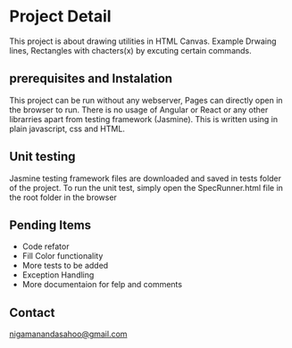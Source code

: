 
# Project Detail
This project is about drawing utilities in HTML Canvas. Example Drwaing lines, Rectangles with chacters(x) by excuting certain commands. 


## prerequisites and Instalation

This project can be run without any webserver, Pages can directly open in the browser to run. There is no usage of Angular or React or any other librarries apart from testing framework (Jasmine). This is written using in plain javascript, css and HTML.  


## Unit testing
Jasmine testing framework files are downloaded and saved in tests folder of the project. To run the unit test, simply open the SpecRunner.html  file in the root folder in the browser  

## Pending Items
- Code refator
- Fill Color functionality
- More tests to be added
- Exception Handling
- More documentaion for felp and comments



## Contact
nigamanandasahoo@gmail.com

